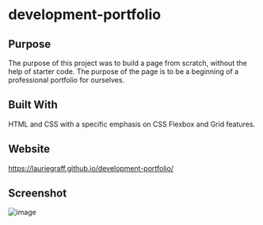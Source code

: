 # development-portfolio

## Purpose
The purpose of this project was to build a page from scratch, without the help of starter code.  The purpose of the page is to be a beginning of a professional portfolio for ourselves.  

## Built With
HTML and CSS with a specific emphasis on CSS Flexbox and Grid features.

## Website
https://lauriegraff.github.io/development-portfolio/

## Screenshot
![image](https://user-images.githubusercontent.com/68719136/89754757-4e32eb00-da9a-11ea-8b84-dc668fea8ab6.png)
